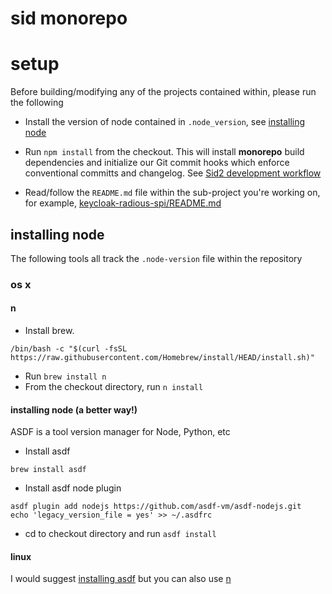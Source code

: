 # sid monorepo

# setup

Before building/modifying any of the projects contained within, please run the following

* Install the version of node contained in `.node_version`, see [installing node](#installing-node)

* Run `npm install` from the checkout. This will install **monorepo** build dependencies and initialize our Git commit hooks which enforce conventional committs and changelog. See [Sid2 development workflow](https://wiki.harvard.edu/confluence/display/HMDC/Sid2+Development+Workflow#Sid2DevelopmentWorkflow-Branches)

* Read/follow the  `README.md` file within the sub-project you're working on, for example, [keycloak-radious-spi/README.md](https://github.com/hmdc/sid2/blob/canary/keycloak-radius-spi/README.md)

## installing node

The following tools all track the `.node-version` file within the repository

### os x

#### n

* Install brew.

```
/bin/bash -c "$(curl -fsSL https://raw.githubusercontent.com/Homebrew/install/HEAD/install.sh)"
```
* Run `brew install n`
* From the checkout directory, run `n install`

#### installing node (a better way!)

ASDF is a tool version manager for Node, Python, etc

* Install asdf
```
brew install asdf
```
* Install asdf node plugin
```
asdf plugin add nodejs https://github.com/asdf-vm/asdf-nodejs.git 
echo 'legacy_version_file = yes' >> ~/.asdfrc
```
* cd to checkout directory and run `asdf install`

#### linux
I would suggest [installing asdf](http://asdf-vm.com/guide/getting-started.html#_3-install-asdf) but you can also use [n](https://github.com/tj/n)
